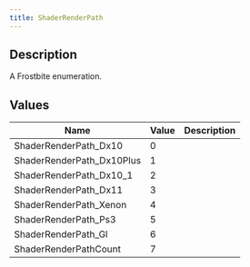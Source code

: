 ```yaml
---
title: ShaderRenderPath
---
```

## Description

A Frostbite enumeration.

## Values

| Name                       | Value | Description |
| -------------------------- | ----- | ----------- |
| ShaderRenderPath\_Dx10     | 0     |             |
| ShaderRenderPath\_Dx10Plus | 1     |             |
| ShaderRenderPath\_Dx10\_1  | 2     |             |
| ShaderRenderPath\_Dx11     | 3     |             |
| ShaderRenderPath\_Xenon    | 4     |             |
| ShaderRenderPath\_Ps3      | 5     |             |
| ShaderRenderPath\_Gl       | 6     |             |
| ShaderRenderPathCount      | 7     |             |
